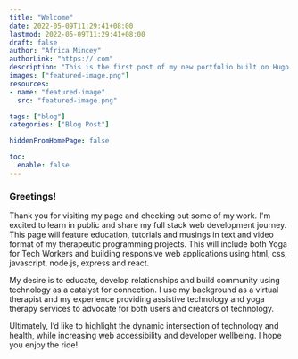 ```yaml
---
title: "Welcome"
date: 2022-05-09T11:29:41+08:00
lastmod: 2022-05-09T11:29:41+08:00
draft: false
author: "Africa Mincey"
authorLink: "https://.com"
description: "This is the first post of my new portfolio built on Hugo."
images: ["featured-image.png"]
resources:
- name: "featured-image"
  src: "featured-image.png"

tags: ["blog"]
categories: ["Blog Post"]

hiddenFromHomePage: false

toc:
  enable: false
---
```


### Greetings! 

Thank you for visiting my page and checking out some of my work. I'm excited to learn in public and share my full stack web development journey. This page will feature education, tutorials and musings in text and video format of my therapeutic programming projects. This will include both Yoga for Tech Workers and building responsive web applications using html, css, javascript, node.js, express and react.
 
My desire is to educate, develop relationships and build community using technology as a catalyst for connection. I use my background as a virtual therapist and my experience providing assistive technology and yoga therapy services to advocate for both users and creators of technology. 
 
Ultimately, I’d like to highlight the dynamic intersection of technology and health, while increasing web accessibility and developer wellbeing. 
I hope you enjoy the ride!
